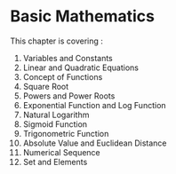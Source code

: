 # Basic Mathematics

This chapter is covering :
1. Variables and Constants
2. Linear and Quadratic Equations
3. Concept of Functions
4. Square Root
5. Powers and Power Roots
6. Exponential Function and Log Function
7. Natural Logarithm
8. Sigmoid Function
9. Trigonometric Function
10. Absolute Value and Euclidean Distance
11. Numerical Sequence
12. Set and Elements
